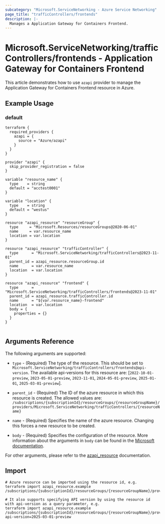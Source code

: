 ```yaml
---
subcategory: "Microsoft.ServiceNetworking - Azure Service Networking"
page_title: "trafficControllers/frontends"
description: |-
  Manages a Application Gateway for Containers Frontend.
---
```


# Microsoft.ServiceNetworking/trafficControllers/frontends - Application Gateway for Containers Frontend

This article demonstrates how to use `azapi` provider to manage the Application Gateway for Containers Frontend resource in Azure.



## Example Usage

### default

```hcl
terraform {
  required_providers {
    azapi = {
      source = "Azure/azapi"
    }
  }
}

provider "azapi" {
  skip_provider_registration = false
}

variable "resource_name" {
  type    = string
  default = "acctest0001"
}

variable "location" {
  type    = string
  default = "westus"
}

resource "azapi_resource" "resourceGroup" {
  type     = "Microsoft.Resources/resourceGroups@2020-06-01"
  name     = var.resource_name
  location = var.location
}

resource "azapi_resource" "trafficController" {
  type      = "Microsoft.ServiceNetworking/trafficControllers@2023-11-01"
  parent_id = azapi_resource.resourceGroup.id
  name      = var.resource_name
  location  = var.location
}

resource "azapi_resource" "frontend" {
  type      = "Microsoft.ServiceNetworking/trafficControllers/frontends@2023-11-01"
  parent_id = azapi_resource.trafficController.id
  name      = "${var.resource_name}-frontend"
  location  = var.location
  body = {
    properties = {}
  }
}


```



## Arguments Reference

The following arguments are supported:

* `type` - (Required) The type of the resource. This should be set to `Microsoft.ServiceNetworking/trafficControllers/frontends@api-version`. The available api-versions for this resource are: [`2022-10-01-preview`, `2023-05-01-preview`, `2023-11-01`, `2024-05-01-preview`, `2025-01-01`, `2025-03-01-preview`].

* `parent_id` - (Required) The ID of the azure resource in which this resource is created. The allowed values are:  
  `/subscriptions/{subscriptionId}/resourceGroups/{resourceGroupName}/providers/Microsoft.ServiceNetworking/trafficControllers/{resourceName}`

* `name` - (Required) Specifies the name of the azure resource. Changing this forces a new resource to be created.

* `body` - (Required) Specifies the configuration of the resource. More information about the arguments in `body` can be found in the [Microsoft documentation](https://learn.microsoft.com/en-us/azure/templates/Microsoft.ServiceNetworking/trafficControllers/frontends?pivots=deployment-language-terraform).

For other arguments, please refer to the [azapi_resource](https://registry.terraform.io/providers/Azure/azapi/latest/docs/resources/resource) documentation.

## Import

 ```shell
 # Azure resource can be imported using the resource id, e.g.
 terraform import azapi_resource.example /subscriptions/{subscriptionId}/resourceGroups/{resourceGroupName}/providers/Microsoft.ServiceNetworking/trafficControllers/{resourceName}/frontends/{resourceName}
 
 # It also supports specifying API version by using the resource id with api-version as a query parameter, e.g.
 terraform import azapi_resource.example /subscriptions/{subscriptionId}/resourceGroups/{resourceGroupName}/providers/Microsoft.ServiceNetworking/trafficControllers/{resourceName}/frontends/{resourceName}?api-version=2025-03-01-preview
 ```
